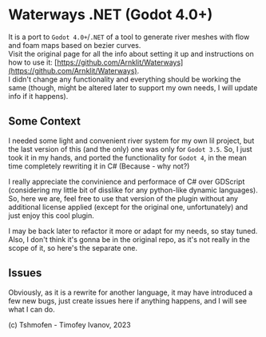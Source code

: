 # Waterways .NET (Godot 4.0+)

It is a port to `Godot 4.0+`/`.NET` of a tool to generate river meshes with flow and foam maps based on bezier curves.  
Visit the original page for all the info about setting it up and instructions on how to use it: [https://github.com/Arnklit/Waterways](https://github.com/Arnklit/Waterways).  
I didn't change any functionality and everything should be working the same (though, might be altered later to support my own needs, I will update info if it happens).  

Some Context
---
I needed some light and convenient river system for my own lil project, but the last version of this (and the only) one was only for `Godot 3.5`. So, I just took it in my hands, and ported the functionality for `Godot 4`, in the mean time completely rewriting it in C# (Because - why not?) 

I really appreciate the convinience and performace of C# over GDScript (considering my little bit of disslike for any python-like dynamic languages). So, here we are, feel free to use that version of the plugin without any additional license applied (except for the original one, unfortunately) and just enjoy this cool plugin. 

I may be back later to refactor it more or adapt for my needs, so stay tuned. Also, I don't think it's gonna be in the original repo, as it's not really in the scope of it, so here's the separate one.

Issues
---
Obviously, as it is a rewrite for another language, it may have introduced a few new bugs, just create issues here if anything happens, and I will see what I can do.

(c) Tshmofen - Timofey Ivanov, 2023

